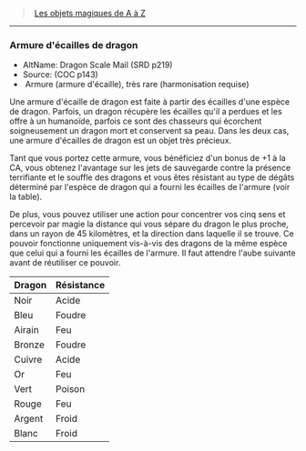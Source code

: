 ﻿---
!MagicItem
Type: Armure (armure d'écaille)
Rarity: très rare
Attunement: harmonisation requise
Id: magicitems_az_hd.md#armure-décailles-de-dragon
ParentLink: magicitems_az_hd.md#les-objets-magiques-de-a-à-z
Name: Armure d'écailles de dragon
ParentName: Les objets magiques de A à Z
NameLevel: 3
AltName: Dragon Scale Mail (SRD p219)
Source: (COC p143)
Attributes: {}
---
> [Les objets magiques de A à Z](hd_magicitems_az_les_objets_magiques_de_a_a_z.md)

---

### Armure d'écailles de dragon

- AltName: Dragon Scale Mail (SRD p219)
- Source: (COC p143)
-  Armure (armure d'écaille), très rare (harmonisation requise)

Une armure d'écaille de dragon est faite à partir des écailles d'une espèce de dragon. Parfois, un dragon récupère les écailles qu'il a perdues et les offre à un humanoïde, parfois ce sont des chasseurs qui écorchent soigneusement un dragon mort et conservent sa peau. Dans les deux cas, une armure d'écailles de dragon est un objet très précieux.

Tant que vous portez cette armure, vous bénéficiez d'un bonus de +1 à la CA, vous obtenez l'avantage sur les jets de sauvegarde contre la présence terrifiante et le souffle des dragons et vous êtes résistant au type de dégâts déterminé par l'espèce de dragon qui a fourni les écailles de l'armure (voir la table).

De plus, vous pouvez utiliser une action pour concentrer vos cinq sens et percevoir par magie la distance qui vous sépare du dragon le plus proche, dans un rayon de 45 kilomètres, et la direction dans laquelle il se trouve. Ce pouvoir fonctionne uniquement vis-à-vis des dragons de la même espèce que celui qui a fourni les écailles de l'armure. Il faut attendre l'aube suivante avant de réutiliser ce pouvoir.

|Dragon|Résistance|
|---|---|
|Noir|Acide|
|Bleu|Foudre|
|Airain|Feu|
|Bronze|Foudre|
|Cuivre|Acide|
|Or|Feu|
|Vert|Poison|
|Rouge|Feu|
|Argent|Froid|
|Blanc|Froid|

